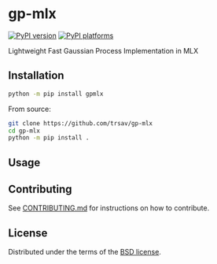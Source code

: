 # gp-mlx

[![PyPI version][pypi-version]][pypi-link]
[![PyPI platforms][pypi-platforms]][pypi-link]

Lightweight Fast Gaussian Process Implementation in MLX

## Installation

```bash
python -m pip install gpmlx
```

From source:
```bash
git clone https://github.com/trsav/gp-mlx
cd gp-mlx
python -m pip install .
```

## Usage


## Contributing

See [CONTRIBUTING.md](CONTRIBUTING.md) for instructions on how to contribute.

## License

Distributed under the terms of the [BSD license](LICENSE).


<!-- prettier-ignore-start -->
[actions-badge]:            https://github.com/trsav/gp-mlx/workflows/CI/badge.svg
[actions-link]:             https://github.com/trsav/gp-mlx/actions
[pypi-link]:                https://pypi.org/project/gp-mlx/
[pypi-platforms]:           https://img.shields.io/pypi/pyversions/gp-mlx
[pypi-version]:             https://img.shields.io/pypi/v/gp-mlx
<!-- prettier-ignore-end -->
